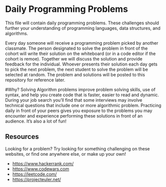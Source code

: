 # Daily Programming Problems
This file will contain daily programming problems. These challenges should further
your understanding of programming languages, data structures, and algorithms. 

Every day someone will receive a programming problem picked by another classmate. 
The person designated to solve the problem in front of the cohort will write their solution on the whiteboard (or in a code editor if the cohort is remoe). Together we will discuss the solution and provide feedback for the individual. Whoever presents their solution each day gets to
pick the next problem, the next student to solve the problem will be selected at random. The problem and solutions will be posted to this repository for reference later. 

#Why?
Solving Algorithm problems improve problem solving skills, use of syntax, and help you create code that is faster, easier to read and dynamic. During your job search you’ll find that some interviews may involve technical questions that include one or more algorithmic problem. Practicing daily in front of your peers gives you exposure to the problems you may encounter and experience performing these solutions in front of an audience. It’s also a lot of fun! 

## Resources
Looking for a problem? Try looking for something challenging on these websites,
or find one anywhere else, or make up your own!

* <https://www.hackerrank.com/>
* <https://www.codewars.com>
* <https://leetcode.com/>
* <https://projecteuler.net/>
